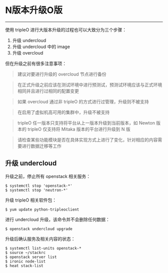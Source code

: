 # N版本升级O版

---

使用 tripleO 进行大版本升级的过程也可以大致分为三个步骤：

1. 升级 undercloud
2. 升级 undercloud 中的 image
3. 升级 overcloud

但在升级之前有很多注意事项：

> 建议对要进行升级的 overcloud 节点进行备份

> 在正式升级之前应该在测试环境中进行预测试，预测试环境应该与正式环境相同并且进行过相同的配置变更

> 如果 overcloud 通过非 tripleO 的方式进行过管理，升级则不被支持

> 在启用了虚拟机高可用的集群中，升级不被支持

> tripleO 任一版本只支持将平台从上一版本升级到当前版本，如 Newton 版本的 tripleO 仅支持将 Mitaka 版本的平台进行升级到 N 版

> 请检查某些功能模块是否在具体实现方式上进行了变化，针对相应的内容需要进行数据迁移等工作

## 升级 undercloud

升级之前，停止所有 openstack 相关服务：
```shell
$ systemctl stop 'openstack-*'
$ systemctl stop 'neutron-*'
```
升级 tripleO 相关软件包：
```shell
$ yum update python-tripleoclient
```
进行 undercloud 升级，该命令并不会删除任何数据：
```shell
$ openstack undercloud upgrade
```
升级后确认服务及相关内容的状态：
```shell
$ systemctl list-units openstack-*
$ source ~/stackrc
$ openstack server list
$ ironic node-list
$ heat stack-list

